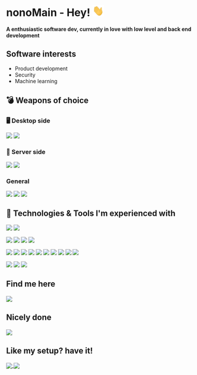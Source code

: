 # nonoMain - Hey! <img src="https://raw.githubusercontent.com/nonoMain/nonoMain/master/wave.gif" width="30px" height="30px" />
**A enthusiastic software dev, currently in love with low level and back end development**

## Software interests
- Product development
- Security
- Machine learning

## 💣 Weapons of choice
### 🖥️ Desktop side
![](https://img.shields.io/badge/Os-Arch_linux-informational?style=flat&logo=archlinux&logoColor=white&color=2166a6)
![](https://img.shields.io/badge/Text_editor-Neovim-informational?style=flat&logo=neovim&logoColor=white&color=22a664)
### 📡  Server side
![](https://img.shields.io/badge/Os-CentOS_linux-informational?style=flat&logo=centos&logoColor=white&color=2166a6)
![](https://img.shields.io/badge/Text_editor-Vim-informational?style=flat&logo=vim&logoColor=white&color=22a664)
### General
![](https://img.shields.io/badge/Shell-Bash-informational?style=flat&logo=gnubash&logoColor=white&color=22a664)
![](https://img.shields.io/badge/Git_client-Lazygit-informational?style=flat&logo=git&logoColor=white&color=22a664)
![](https://img.shields.io/badge/Browser-Brave-informational?style=flat&logo=brave&logoColor=white&color=22a664)
## 🔧 Technologies & Tools I'm experienced with
<!-- OS -->
![](https://img.shields.io/badge/Os-Linux-informational?style=flat&logo=linux&logoColor=white&color=2166a6)
![](https://img.shields.io/badge/Os-Windows-informational?style=flat&logo=windows&logoColor=white&color=2166a6)
<!-- Tools -->
![](https://img.shields.io/badge/Tool-Git-informational?style=flat&logo=git&logoColor=white&color=22a664)
![](https://img.shields.io/badge/Tool-Virtualbox-informational?style=flat&logo=virtualbox&logoColor=white&color=22a664)
![](https://img.shields.io/badge/Tool-Make-informational?style=flat&logo=cmake&logoColor=white&color=22a664)
![](https://img.shields.io/badge/Tool-Cmake-informational?style=flat&logo=cmake&logoColor=white&color=22a664)
<!-- Programming languages -->
![](https://img.shields.io/badge/Language-Assembly-informational?style=flat&logo=assemblyscript&logoColor=white&color=a62336)
![](https://img.shields.io/badge/Language-C-informational?style=flat&logo=c&logoColor=white&color=a62336)
![](https://img.shields.io/badge/Language-Cpp-informational?style=flat&logo=cplusplus&logoColor=white&color=a62336)
![](https://img.shields.io/badge/Language-Java-informational?style=flat&logo=oracle&logoColor=white&color=a62336)
![](https://img.shields.io/badge/Language-Go-informational?style=flat&logo=go&logoColor=white&color=a62336)
![](https://img.shields.io/badge/Language-Bash-informational?style=flat&logo=gnubash&logoColor=white&color=a62336)
![](https://img.shields.io/badge/Language-Lua-informational?style=flat&logo=lua&logoColor=white&color=a62336)
![](https://img.shields.io/badge/Language-Python-informational?style=flat&logo=python&logoColor=white&color=a62336)
![](https://img.shields.io/badge/Language-C%23-informational?style=flat&logo=csharp&logoColor=white&color=a62336)
![](https://img.shields.io/badge/Language-SQL-informational?style=flat&logo=sqlite&logoColor=white&color=a62336)
<!-- IDEs -->
![](https://img.shields.io/badge/IDE-VisualStudio-informational?style=flat&logo=visualstudio&logoColor=white&color=5043ff)
![](https://img.shields.io/badge/IDE-Eclipse-informational?style=flat&logo=eclipseide&logoColor=white&color=5043ff)
![](https://img.shields.io/badge/IDE-Pycharm-informational?style=flat&logo=pycharm&logoColor=white&color=5043ff)

## Find me here
<a href="https://www.linkedin.com/in/noam-eliyahu-05751a242/">
  <img align="center" src="https://img.shields.io/badge/LinkedIn-Noam_Daniel_Eliyahu-informational?style=flat&logo=linkedin&logoColor=white&color=0a66c2" />
</a>

## Nicely done
<a href="https://github.com/nonoMain/keeper">
  <img align="center" src="https://github-readme-stats.vercel.app/api/pin/?username=nonoMain&repo=keeper&title_color=21bcdb&text_color=c9cacc&icon_color=21bcdb&bg_color=1d1f21" />
</a>

## Like my setup? have it!
<a href="https://github.com/nonoMain/nonoArch">
  <img align="center" src="https://github-readme-stats.vercel.app/api/pin/?username=nonoMain&repo=nonoArch&title_color=21bcdb&text_color=c9cacc&icon_color=21bcdb&bg_color=1d1f21" />
</a>
<a href="https://github.com/nonoMain/nvimrc">
  <img align="center" src="https://github-readme-stats.vercel.app/api/pin/?username=nonoMain&repo=nvimrc&title_color=21bcdb&text_color=c9cacc&icon_color=21bcdb&bg_color=1d1f21" />
</a>
